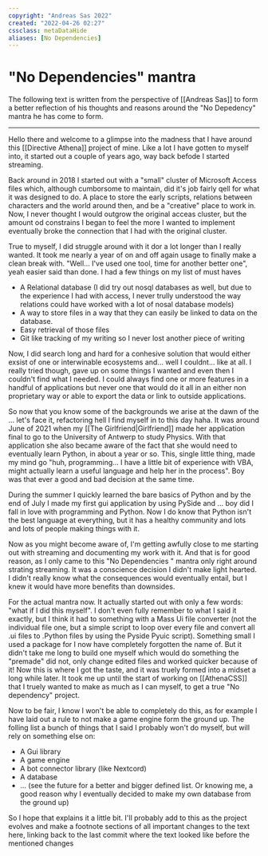 ```yaml
---
copyright: "Andreas Sas 2022"
created: "2022-04-26 02:27"
cssclass: metaDataHide
aliases: [No Dependencies]
---
```

# "No Dependencies" mantra
The following text is written from the perspective of [[Andreas Sas]] to form a better reflection of his thoughts and reasons around the "No Depedency" mantra he has come to form.

---

Hello there and welcome to a glimpse into the madness that I have around this [[Directive Athena]] project of mine. Like a lot I have gotten to myself into, it started out a couple of years ago, way back befode I started streaming.

Back around in 2018 I started out with a "small" cluster of Microsoft Access files which, although cumborsome to maintain, did it's job fairly qell for what it was designed to do. A place to store the early scripts, relations between characters and the world around then, and be a "creative"  place to work in. Now, I never thought I would outgrow the original acceas cluster, but the amount od constrains I began to feel the more I wanted to implement eventually broke the connection that I had with the original cluster.

True to myself, I did struggle around with it dor a lot longer than I really wanted. It took me nearly a year of on and off again usage to finally make a clean break with. "Well... I've used one tool, time for another better one", yeah easier said than done. I had a few things on my list of must haves

- A Relational database (I did try out nosql databases as well, but due to the experience I had with access, I never trully understood the way relations could have worked with a lot of nosal database models)
- A way to store files in a way that they can easily be linked to data on the database.
- Easy retrieval of those files
- Git like tracking of my writing so I never lost another piece of writing 

Now, I did search long and hard for a conhesive solution that would either exsist of one or interwinable ecosystems and... well I couldnt... like at all. I really tried though, gave up on some things I wanted and even then I couldn't find what I needed. I could always find one or more features in a handful of applications but never one that would do it all in an either non proprietary way or able to export the data or link to outside applications.

So now that you know some of the backgrounds we arise at the dawn of the ... let's face it, refactoring hell I find myself in to this day haha. It was around June of 2021 when my [[The Girlfriend|Girlfriend]] made her application final to go to the University of Antwerp to study Physics. With that application she also became aware of the fact that she would need to eventually learn Python, in about a year or so. This, single little thing, made my mind go "huh, programming... I have a little bit of experience with VBA, might actually learn a useful language and help her in the process". Boy was that ever a good and bad decision at the same time.

During the summer I quickly learned the bare basics of Python and by the end of July I made my first gui application by using PySide and ... boy did I fall in love with programming and Python. Now I do know that Python isn't the best language at everything, but it has a healthy community and lots and lots of people making things with it.

Now as you might become aware of, I'm getting awfully close to me starting out with streaming and documenting my work with it. And that is for good reason, as I only came to this "No Dependencies " mantra only right around strating streaming. It was a conscience decision I didn't make light hearted. I didn't really know what the consequences would eventually entail, but I knew it would have more benefits than downsides.

For the actual mantra now. It actually started out with only a few words: "what if I did this myself". I don't even fully remember to what I said it exactly, but I think it had to something with a Mass Ui file converter (not the individual file one, but a simple script to loop over every file and convert all .ui files to .Python files by using the Pyside Pyuic script). Something small I used a package for I now have completely forgotten the name of. But it didn't take me long to build one myself which would do something the "premade" did not, only change edited files and worked quicker because of it!
Now this is where I got the taste, and it was truely formed into a midset a long while later. It took me up until the start of working on [[AthenaCSS]] that I truely wanted to make as much as I can myself, to get a true "No dependency" project.

Now to be fair, I know I won't be able to completely do this, as for example I have laid out a rule to not make a game engine form the ground up. The folling list a bunch of things that I said I probably won't do myself, but will rely on something else on:
- A Gui library
- A game engine
- A bot connector library (like Nextcord)
- A database
- ... (see the future for a better and bigger defined list. Or knowing me, a good reason why I eventually decided to make my own database from the ground up)

So I hope that explains it a little bit. I'll probably add to this as the project evolves and make a footnote sections of all important changes to the text here, linking back to the last commit where the text looked like before the mentioned changes